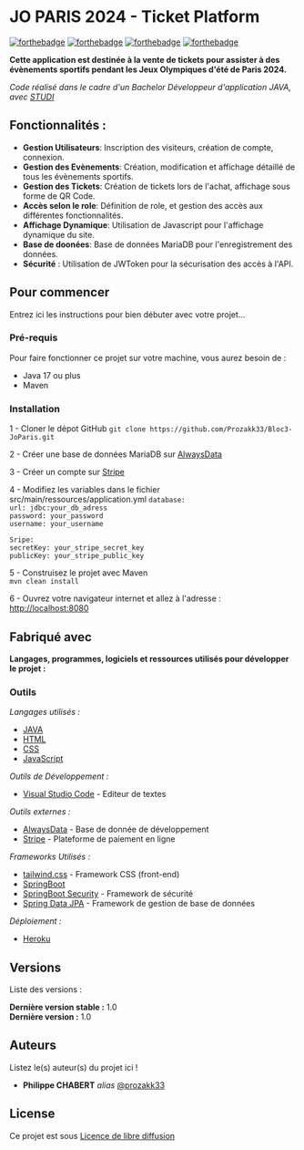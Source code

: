 # JO PARIS 2024 - Ticket Platform

[![forthebadge](https://forthebadge.com/images/badges/made-with-java.svg)](https://forthebadge.com) [![forthebadge](https://forthebadge.com/images/badges/build-with-spring-boot.svg)](https://forthebadge.com) [![forthebadge](https://forthebadge.com/images/badges/made-with-javascript.svg)](https://forthebadge.com)
[![forthebadge](https://forthebadge.com/images/badges/made-with-html_css.svg)](https://forthebadge.com)

**Cette application est destinée à la vente de tickets pour assister à des évènements sportifs pendant les Jeux Olympiques d'été de Paris 2024.**

_Code réalisé dans le cadre d'un Bachelor Développeur d'application JAVA, avec [STUDI](https://www.studi.com/fr)_

## Fonctionnalités :

-   **Gestion Utilisateurs**: Inscription des visiteurs, création de compte, connexion.
-   **Gestion des Evènements**: Création, modification et affichage détaillé de tous les évènements sportifs.
-   **Gestion des Tickets**: Création de tickets lors de l'achat, affichage sous forme de QR Code.
-   **Accès selon le role**: Définition de role, et gestion des accès aux différentes fonctionnalités.
-   **Affichage Dynamique**: Utilisation de Javascript pour l'affichage dynamique du site.
-   **Base de doonées**: Base de données MariaDB pour l'enregistrement des données.
-   **Sécurité** : Utilisation de JWToken pour la sécurisation des accès à l'API.

## Pour commencer

Entrez ici les instructions pour bien débuter avec votre projet...

### Pré-requis

Pour faire fonctionner ce projet sur votre machine, vous aurez besoin de :

-   Java 17 ou plus
-   Maven

### Installation

1 - Cloner le dépot GitHub
`git clone https://github.com/Prozakk33/Bloc3-JoParis.git`

2 - Créer une base de données MariaDB sur [AlwaysData](https://www.alwaysdata.com/fr/)

3 - Créer un compte sur [Stripe](https://stripe.com)

4 - Modifiez les variables dans le fichier src/main/ressources/application.yml
`database:`\
`url: jdbc:your_db_adress`\
`password: your_password`\
`username: your_username`

`Sripe:`\
`secretKey: your_stripe_secret_key`\
`publicKey: your_stripe_public_key`

5 - Construisez le projet avec Maven\
`mvn clean install`

6 - Ouvrez votre navigateur internet et allez à l'adresse : [http://localhost:8080](http://localhost:8080)

## Fabriqué avec

**Langages, programmes, logiciels et ressources utilisés pour développer le projet :**

### Outils

_Langages utilisés :_

-   [JAVA](https://www.java.com/fr/)
-   [HTML](https://developer.mozilla.org/en-US/docs/Web/HTML)
-   [CSS](https://developer.mozilla.org/en-US/docs/Web/CSS)
-   [JavaScript](https://developer.mozilla.org/en-US/docs/Web/JavaScript)

_Outils de Développement :_

-   [Visual Studio Code](https://code.visualstudio.com/) - Editeur de textes

_Outils externes :_

-   [AlwaysData](https://www.alwaysdata.com/fr/) - Base de donnée de développement
-   [Stripe](https://stripe.com) - Plateforme de paiement en ligne

_Frameworks Utilisés :_

-   [tailwind.css](https://tailwindcss.com) - Framework CSS (front-end)
-   [SpringBoot](https://spring.io/projects/spring-boot)
-   [SpringBoot Security](https://spring.io/projects/spring-security) - Framework de sécurité
-   [Spring Data JPA](https://docs.spring.io/spring-data/jpa/reference/index.html) - Framework de gestion de base de données

_Déploiement :_

-   [Heroku](https://www.heroku.com/)

## Versions

Liste des versions :

**Dernière version stable :** 1.0\
**Dernière version :** 1.0

## Auteurs

Listez le(s) auteur(s) du projet ici !

-   **Philippe CHABERT** _alias_ [@prozakk33](https://github.com/prozakk33)

## License

Ce projet est sous [Licence de libre diffusion](https://creativecommons.org/licenses/by-nc/4.0/)
